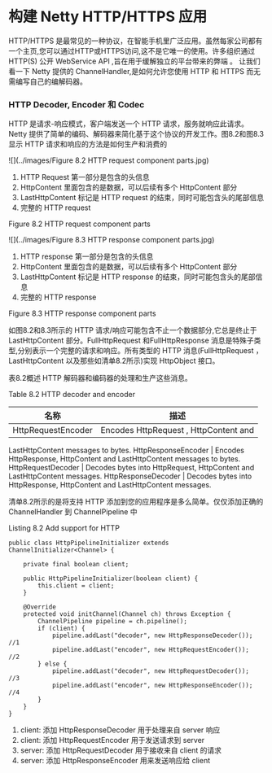 构建 Netty HTTP/HTTPS 应用
====

HTTP/HTTPS 是最常见的一种协议，在智能手机里广泛应用。虽然每家公司都有一个主页,您可以通过HTTP或HTTPS访问,这不是它唯一的使用。许多组织通过 HTTP(S) 公开 WebService API ,旨在用于缓解独立的平台带来的弊端
。
让我们看一下 Netty 提供的 ChannelHandler,是如何允许您使用 HTTP 和 HTTPS 而无需编写自己的编解码器。

### HTTP Decoder, Encoder 和 Codec

HTTP 是请求-响应模式，客户端发送一个 HTTP 请求，服务就响应此请求。Netty 提供了简单的编码、解码器来简化基于这个协议的开发工作。图8.2和图8.3显示 HTTP 请求和响应的方法是如何生产和消费的

![](../images/Figure 8.2 HTTP request component parts.jpg)

1. HTTP Request 第一部分是包含的头信息
2. HttpContent 里面包含的是数据，可以后续有多个 HttpContent 部分
3. LastHttpContent 标记是 HTTP request 的结束，同时可能包含头的尾部信息
4. 完整的 HTTP request

Figure 8.2 HTTP request component parts

![](../images/Figure 8.3 HTTP response component parts.jpg)

1. HTTP response 第一部分是包含的头信息
2. HttpContent 里面包含的是数据，可以后续有多个 HttpContent 部分
3. LastHttpContent 标记是 HTTP response 的结束，同时可能包含头的尾部信息
4. 完整的 HTTP response

Figure 8.3 HTTP response component parts

如图8.2和8.3所示的 HTTP 请求/响应可能包含不止一个数据部分,它总是终止于 LastHttpContent 部分。FullHttpRequest 和FullHttpResponse 消息是特殊子类型,分别表示一个完整的请求和响应。所有类型的 HTTP 消息(FullHttpRequest ，LastHttpContent 以及那些如清单8.2所示)实现 HttpObject 接口。

表8.2概述 HTTP 解码器和编码器的处理和生产这些消息。

Table 8.2 HTTP decoder and encoder

名称 | 描述
-----|----
HttpRequestEncoder |Encodes HttpRequest , HttpContent and
LastHttpContent messages to bytes.
HttpResponseEncoder | Encodes HttpResponse, HttpContent and LastHttpContent messages to bytes.
HttpRequestDecoder | Decodes bytes into HttpRequest, HttpContent and LastHttpContent messages.
HttpResponseDecoder | Decodes bytes into HttpResponse, HttpContent and LastHttpContent messages.


清单8.2所示的是将支持 HTTP 添加到您的应用程序是多么简单。仅仅添加正确的 ChannelHandler 到 ChannelPipeline 中

Listing 8.2 Add support for HTTP

	public class HttpPipelineInitializer extends ChannelInitializer<Channel> {
	
	    private final boolean client;
	
	    public HttpPipelineInitializer(boolean client) {
	        this.client = client;
	    }
	
	    @Override
	    protected void initChannel(Channel ch) throws Exception {
	        ChannelPipeline pipeline = ch.pipeline();
	        if (client) {
	            pipeline.addLast("decoder", new HttpResponseDecoder());  //1
	            pipeline.addLast("encoder", new HttpRequestEncoder());  //2
	        } else {
	            pipeline.addLast("decoder", new HttpRequestDecoder());  //3
	            pipeline.addLast("encoder", new HttpResponseEncoder());  //4
	        }
	    }
	}

1. client: 添加 HttpResponseDecoder 用于处理来自 server 响应
2. client: 添加 HttpRequestEncoder 用于发送请求到 server
3. server: 添加 HttpRequestDecoder 用于接收来自 client 的请求
4. server: 添加 HttpResponseEncoder 用来发送响应给 client
